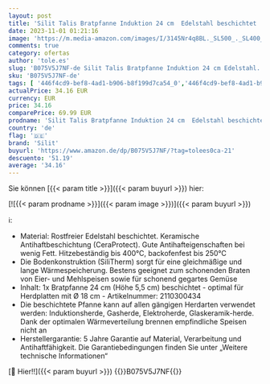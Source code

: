 ```yaml
---
layout: post
title: 'Silit Talis Bratpfanne Induktion 24 cm  Edelstahl beschichtet  Keramikbeschichtung  backofenfest'
date: 2023-11-01 01:21:16
image: 'https://m.media-amazon.com/images/I/3145Nr4q8BL._SL500_._SL400_.jpg'
comments: true
category: ofertas
author: 'tole.es'
slug: 'B075V5J7NF-de Silit Talis Bratpfanne Induktion 24 cm Edelstahl...'
sku: 'B075V5J7NF-de'
tags: [ '446f4cd9-bef8-4ad1-b906-b8f199d7ca54_0','446f4cd9-bef8-4ad1-b906-b8f199d7ca54_5601','Arborist Merchandising Root','Brat- & Universalpfannen','Kochen','Küche, Haushalt & Wohnen','Küche, Kochen & Backen','Self Service','Special Features Stores','Topseller von WMF','Töpfe & Pfannen','silit','🇩🇪', ]
actualPrice: 34.16 EUR
currency: EUR
price: 34.16
comparePrice: 69.99 EUR
prodname: 'Silit Talis Bratpfanne Induktion 24 cm  Edelstahl beschichtet  Keramikbeschichtung  backofenfest'
country: 'de'
flag: '🇩🇪'
brand: 'Silit'
buyurl: 'https://www.amazon.de/dp/B075V5J7NF/?tag=tolees0ca-21'
descuento: '51.19'
average: '34.16'
---
```


Sie können [{{< param title >}}]({{< param buyurl >}}) hier:

[![{{< param prodname >}}]({{< param image >}})]({{< param buyurl >}})

ℹ️:

- Material: Rostfreier Edelstahl beschichtet. Keramische Antihaftbeschichtung (CeraProtect). Gute Antihafteigenschaften bei wenig Fett. Hitzebeständig bis 400°C, backofenfest bis 250°C
- Die Bodenkonstruktion (SiliTherm) sorgt für eine gleichmäßige und lange Wärmespeicherung. Bestens geeignet zum schonenden Braten von Eier- und Mehlspeisen sowie für schonend gegartes Gemüse
- Inhalt: 1x Bratpfanne 24 cm (Höhe 5,5 cm) beschichtet - optimal für Herdplatten mit Ø 18 cm - Artikelnummer: 2110300434
- Die beschichtete Pfanne kann auf allen gängigen Herdarten verwendet werden: Induktionsherde, Gasherde, Elektroherde, Glaskeramik-herde. Dank der optimalen Wärmeverteilung brennen empfindliche Speisen nicht an
- Herstellergarantie: 5 Jahre Garantie auf Material, Verarbeitung und Antihaftfähigkeit. Die Garantiebedingungen finden Sie unter „Weitere technische Informationen“

[🛒 Hier!!]({{< param buyurl >}})
{{<world>}}B075V5J7NF{{</world>}}
